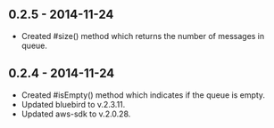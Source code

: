 ## 0.2.5 - 2014-11-24

* Created #size() method which returns the number of messages in queue.

## 0.2.4 - 2014-11-24

* Created #isEmpty() method which indicates if the queue is empty.
* Updated bluebird to v.2.3.11.
* Updated aws-sdk to v.2.0.28.
